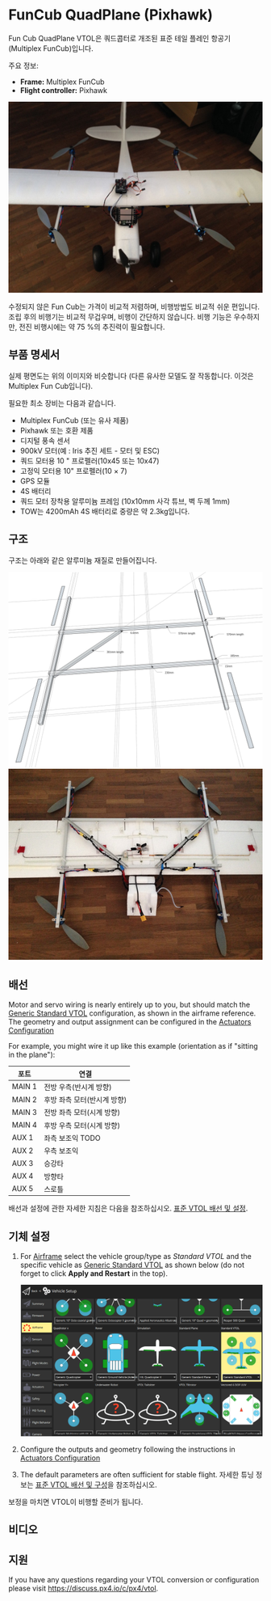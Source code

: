 # FunCub QuadPlane (Pixhawk)

Fun Cub QuadPlane VTOL은 쿼드콥터로 개조된 표준 테일 플레인 항공기(Multiplex FunCub)입니다.

주요 정보:

- **Frame:** Multiplex FunCub
- **Flight controller:** Pixhawk

![Fun Cub VTOL](../../assets/airframes/vtol/funcub_pixhawk/fun_cub_vtol_complete.jpg)

수정되지 않은 Fun Cub는 가격이 비교적 저렴하며, 비행방법도 비교적 쉬운 편입니다. 조립 후의 비행기는 비교적 무겁우며, 비행이 간단하지 않습니다. 비행 기능은 우수하지만, 전진 비행시에는 약 75 %의 추진력이 필요합니다.


## 부품 명세서

실제 평면도는 위의 이미지와 비슷합니다 (다른 유사한 모델도 잘 작동합니다. 이것은 Multiplex Fun Cub입니다).

필요한 최소 장비는 다음과 같습니다.

- Multiplex FunCub (또는 유사 제품)
- Pixhawk 또는 호환 제품
- 디지털 풍속 센서
- 900kV 모터(예 : Iris 추진 세트 - 모터 및 ESC)
- 쿼드 모터용 10 " 프로펠러(10x45 또는 10x47)
- 고정익 모터용 10" 프로펠러(10 × 7)
- GPS 모듈
- 4S 배터리
- 쿼드 모터 장착용 알루미늄 프레임 (10x10mm 사각 튜브, 벽 두께 1mm)
- TOW는 4200mAh 4S 배터리로 중량은 약  2.3kg입니다.


## 구조

구조는 아래와 같은 알루미늄 재질로 만들어집니다.

![quad_frame](../../assets/airframes/vtol/funcub_pixhawk/fun_cub_aluminium_frame_for_vtol.jpg) ![un Cub  vtom 장착 프레임](../../assets/airframes/vtol/funcub_pixhawk/fun_cub_aluminium_frame_for_vtol_mounted.jpg)

## 배선

Motor and servo wiring is nearly entirely up to you, but should match the [Generic Standard VTOL](../airframes/airframe_reference.md#vtol_standard_vtol_generic_standard_vtol) configuration, as shown in the airframe reference. The geometry and output assignment can be configured in the [Actuators Configuration](../config/actuators.md#actuator-outputs)

For example, you might wire it up like this example (orientation as if "sitting in the plane"):


| 포트     | 연결               |
| ------ | ---------------- |
| MAIN 1 | 전방 우측(반시계 방향)    |
| MAIN 2 | 후방 좌측 모터(반시계 방향) |
| MAIN 3 | 전방 좌측 모터(시계 방향)  |
| MAIN 4 | 후방 우측 모터(시계 방향)  |
| AUX 1  | 좌측 보조익 TODO      |
| AUX 2  | 우측 보조익           |
| AUX 3  | 승강타              |
| AUX 4  | 방향타              |
| AUX 5  | 스로틀              |

배선과 설정에 관한 자세한 지침은 다음을 참조하십시오. [표준 VTOL 배선 및 설정](../config_vtol/vtol_quad_configuration.md). <!-- replace with Pixhawk Wiring Quickstart -->

## 기체 설정

1. For [Airframe](../config/airframe.md) select the vehicle group/type as *Standard VTOL* and the specific vehicle as [Generic Standard VTOL](../airframes/airframe_reference.md#vtol_standard_vtol_generic_standard_vtol) as shown below (do not forget to click **Apply and Restart** in the top).

   ![QCG - Select Generic Standard VTOL](../../assets/qgc/setup/airframe/px4_frame_generic_standard_vtol.png)

1. Configure the outputs and geometry following the instructions in [Actuators Configuration](../config/actuators.md)
1. The default parameters are often sufficient for stable flight. 자세한 튜닝 정보는 [표준 VTOL 배선 및 구성](../config_vtol/vtol_quad_configuration.md)을 참조하십시오.

보정을 마치면 VTOL이 비행할 준비가 됩니다.


## 비디오

<lite-youtube videoid="4K8yaa6A0ks" title="Fun Cub PX4 VTOL Maiden"/>

## 지원

If you have any questions regarding your VTOL conversion or configuration please visit <https://discuss.px4.io/c/px4/vtol>.

